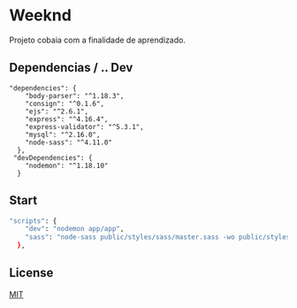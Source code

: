 # Weeknd

Projeto cobaia com a finalidade de aprendizado.

## Dependencias / .. Dev

```
"dependencies": {
    "body-parser": "^1.18.3",
    "consign": "^0.1.6",
    "ejs": "^2.6.1",
    "express": "^4.16.4",
    "express-validator": "^5.3.1",
    "mysql": "^2.16.0",
    "node-sass": "^4.11.0"
  },
 "devDependencies": {
    "nodemon": "^1.18.10"
  }
```

## Start

```bash
"scripts": {
    "dev": "nodemon app/app",
    "sass": "node-sass public/styles/sass/master.sass -wo public/styles/css"
  },
```

## License
[MIT](https://choosealicense.com/licenses/mit/)
